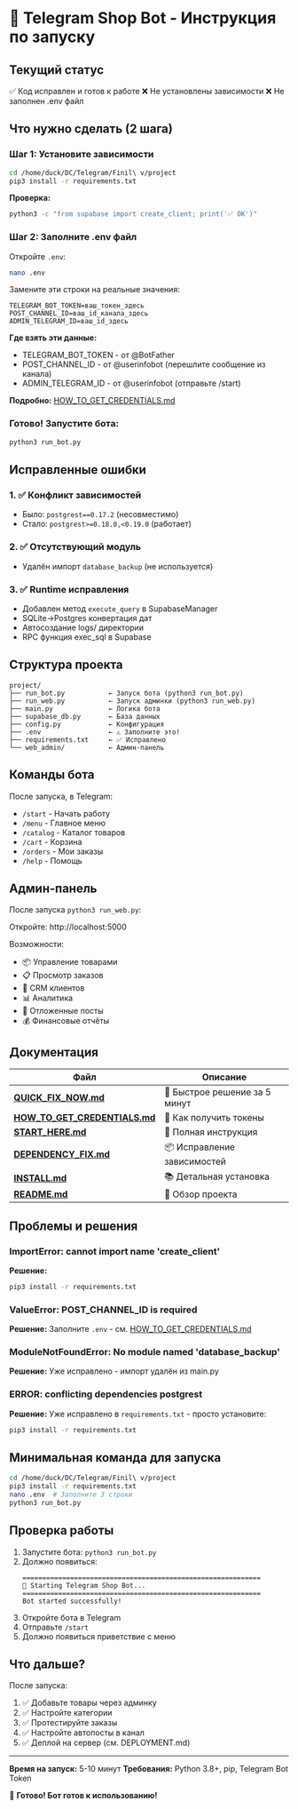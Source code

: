 # 🤖 Telegram Shop Bot - Инструкция по запуску

## Текущий статус

✅ Код исправлен и готов к работе
❌ Не установлены зависимости
❌ Не заполнен .env файл

## Что нужно сделать (2 шага)

### Шаг 1: Установите зависимости

```bash
cd /home/duck/DC/Telegram/Finil\ v/project
pip3 install -r requirements.txt
```

**Проверка:**
```bash
python3 -c "from supabase import create_client; print('✅ OK')"
```

### Шаг 2: Заполните .env файл

Откройте `.env`:
```bash
nano .env
```

Замените эти строки на реальные значения:

```env
TELEGRAM_BOT_TOKEN=ваш_токен_здесь
POST_CHANNEL_ID=ваш_id_канала_здесь
ADMIN_TELEGRAM_ID=ваш_id_здесь
```

**Где взять эти данные:**
- TELEGRAM_BOT_TOKEN - от @BotFather
- POST_CHANNEL_ID - от @userinfobot (перешлите сообщение из канала)
- ADMIN_TELEGRAM_ID - от @userinfobot (отправьте /start)

**Подробно:** [HOW_TO_GET_CREDENTIALS.md](HOW_TO_GET_CREDENTIALS.md)

### Готово! Запустите бота:

```bash
python3 run_bot.py
```

## Исправленные ошибки

### 1. ✅ Конфликт зависимостей
- Было: `postgrest==0.17.2` (несовместимо)
- Стало: `postgrest>=0.18.0,<0.19.0` (работает)

### 2. ✅ Отсутствующий модуль
- Удалён импорт `database_backup` (не используется)

### 3. ✅ Runtime исправления
- Добавлен метод `execute_query` в SupabaseManager
- SQLite→Postgres конвертация дат
- Автосоздание logs/ директории
- RPC функция exec_sql в Supabase

## Структура проекта

```
project/
├── run_bot.py           ← Запуск бота (python3 run_bot.py)
├── run_web.py           ← Запуск админки (python3 run_web.py)
├── main.py              ← Логика бота
├── supabase_db.py       ← База данных
├── config.py            ← Конфигурация
├── .env                 ← ⚠️ Заполните это!
├── requirements.txt     ← ✅ Исправлено
└── web_admin/           ← Админ-панель
```

## Команды бота

После запуска, в Telegram:

- `/start` - Начать работу
- `/menu` - Главное меню
- `/catalog` - Каталог товаров
- `/cart` - Корзина
- `/orders` - Мои заказы
- `/help` - Помощь

## Админ-панель

После запуска `python3 run_web.py`:

Откройте: http://localhost:5000

Возможности:
- 📦 Управление товарами
- 📋 Просмотр заказов
- 👥 CRM клиентов
- 📊 Аналитика
- 📅 Отложенные посты
- 💰 Финансовые отчёты

## Документация

| Файл | Описание |
|------|----------|
| **[QUICK_FIX_NOW.md](QUICK_FIX_NOW.md)** | 🚨 Быстрое решение за 5 минут |
| **[HOW_TO_GET_CREDENTIALS.md](HOW_TO_GET_CREDENTIALS.md)** | 🔑 Как получить токены |
| **[START_HERE.md](START_HERE.md)** | 🚀 Полная инструкция |
| **[DEPENDENCY_FIX.md](DEPENDENCY_FIX.md)** | 📦 Исправление зависимостей |
| **[INSTALL.md](INSTALL.md)** | 📚 Детальная установка |
| **[README.md](README.md)** | 📖 Обзор проекта |

## Проблемы и решения

### ImportError: cannot import name 'create_client'

**Решение:**
```bash
pip3 install -r requirements.txt
```

### ValueError: POST_CHANNEL_ID is required

**Решение:**
Заполните `.env` - см. [HOW_TO_GET_CREDENTIALS.md](HOW_TO_GET_CREDENTIALS.md)

### ModuleNotFoundError: No module named 'database_backup'

**Решение:**
Уже исправлено - импорт удалён из main.py

### ERROR: conflicting dependencies postgrest

**Решение:**
Уже исправлено в `requirements.txt` - просто установите:
```bash
pip3 install -r requirements.txt
```

## Минимальная команда для запуска

```bash
cd /home/duck/DC/Telegram/Finil\ v/project
pip3 install -r requirements.txt
nano .env  # Заполните 3 строки
python3 run_bot.py
```

## Проверка работы

1. Запустите бота: `python3 run_bot.py`
2. Должно появиться:
   ```
   ============================================================
   🤖 Starting Telegram Shop Bot...
   ============================================================
   Bot started successfully!
   ```
3. Откройте бота в Telegram
4. Отправьте `/start`
5. Должно появиться приветствие с меню

## Что дальше?

После запуска:

1. ✅ Добавьте товары через админку
2. ✅ Настройте категории
3. ✅ Протестируйте заказы
4. ✅ Настройте автопосты в канал
5. ✅ Деплой на сервер (см. DEPLOYMENT.md)

---

**Время на запуск:** 5-10 минут
**Требования:** Python 3.8+, pip, Telegram Bot Token

🎉 **Готово! Бот готов к использованию!**
